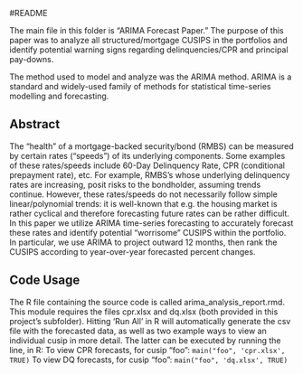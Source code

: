 #README 

The main file in this folder is “ARIMA Forecast Paper.” The purpose of this paper was to analyze all structured/mortgage CUSIPS in the portfolios and identify potential warning signs regarding delinquencies/CPR and principal pay-downs. 

The method used to model and analyze was the ARIMA method. ARIMA is a standard and widely-used family of methods for statistical time-series modelling and forecasting.  

## Abstract
The “health” of a mortgage-backed security/bond (RMBS) can be measured by certain rates (“speeds”) of its underlying components. 
Some examples of these rates/speeds include 60-Day Delinquency Rate, CPR (conditional prepayment rate), etc. 
For example, RMBS’s whose underlying delinquency rates are increasing, posit risks to the bondholder, assuming trends continue. 
However, these rates/speeds do not necessarily follow simple linear/polynomial trends: 
it is well-known that e.g. the housing market is rather cyclical and therefore forecasting future rates can be rather difficult. 
In this paper we utilize ARIMA time-series forecasting to accurately forecast these rates and identify potential “worrisome” 
CUSIPS within the portfolio. In particular, we use ARIMA to project outward 12 months, 
then rank the CUSIPS according to year-over-year forecasted percent changes. 


## Code Usage
The R file containing the source code is called arima_analysis_report.rmd. This module requires the files cpr.xlsx and dq.xlsx (both provided in this project’s subfolder). Hitting ‘Run All’ in R will automatically generate the csv file with the forecasted data, as well as two example ways to view an individual cusip in more detail. The latter can be executed by running the line, in R: 
To view CPR forecasts, for cusip “foo”: `main("foo", 'cpr.xlsx', TRUE)`
To view DQ forecasts, for cusip “foo”: `main("foo", 'dq.xlsx', TRUE)`



